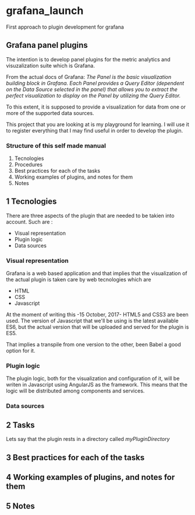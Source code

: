 # grafana_launch
First approach to plugin development for grafana

## Grafana panel plugins

The intention is to develop panel plugins for the metric analytics and 
visuzalization suite which is Grafana.

From the actual docs of Grafana:
*The Panel is the basic visualization building block in Grafana. Each Panel
provides a Query Editor (dependent on the Data Source selected in the panel)
that allows you to extract the perfect visualization to display on the Panel by
utilizing the Query Editor.*

To this extent, it is supposed to provide a visualization for data from one or 
more of the supported data sources.

This project that you are looking at is my playground for learning. I will use
it to register everything that I may find useful in order to develop the
plugin.

### Structure of this self made manual
1. Tecnologies
2. Procedures
3. Best practices for each of the tasks
4. Working examples of plugins, and notes for  them
5. Notes

## 1 Tecnologies

There are three aspects of the plugin that are needed to be takien into
account. Such are :

* Visual representation
* Plugin logic
* Data sources

### Visual representation

Grafana is a web based application and that implies that the visualization of
the actual plugin is taken care by web tecnologies which are 
   * HTML
   * CSS
   * Javascript 

At the moment of writing this -15 October, 2017- HTML5 and CSS3 are been used.
The version of Javascript that we'll be using is the latest available ES6, but 
the actual version that will be uploaded and served for the plugin is ES5.

That implies a transpile from one version to the other, been Babel a good
option for it.

### Plugin  logic

The plugin logic, both for the visualization and configuration of it, will be
writen in Javascript using AngularJS as the framework.
This means that the logic will be distributed among components and services.

### Data sources

## 2 Tasks

Lets say that the plugin rests in a directory called *myPluginDirectory*


## 3 Best practices for each of the tasks

## 4 Working examples of plugins, and notes for  them

## 5 Notes

